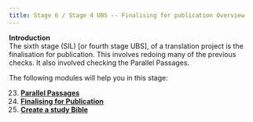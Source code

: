 ```yaml
---
title: Stage 6 / Stage 4 UBS -- Finalising for publication Overview
---
```

**Introduction**  
The sixth stage (SIL) [or fourth stage UBS], of a translation project is the finalisation for publication. This involves redoing many of the previous checks.
It also involved checking the Parallel Passages.

The following modules will help you in this stage:

23. [**Parallel Passages**](./23.PP.md)
24. [**Finalising for Publication**](./24.FFP.md)
25. [**Create a study Bible**](./25.StudyBibles.md)
